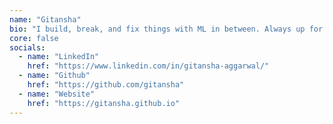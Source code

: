 ```yaml
---
name: "Gitansha"
bio: "I build, break, and fix things with ML in between. Always up for learning, growing, and debugging life with awesome Women in tech."
core: false
socials:
  - name: "LinkedIn"
    href: "https://www.linkedin.com/in/gitansha-aggarwal/"
  - name: "Github"
    href: "https://github.com/gitansha"
  - name: "Website"
    href: "https://gitansha.github.io"
---
```

